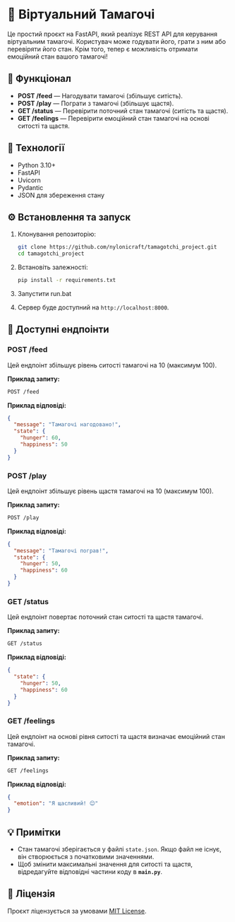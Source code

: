 # 🐣 Віртуальний Тамагочі

Це простий проєкт на FastAPI, який реалізує REST API для керування віртуальним тамагочі. Користувач може годувати його, грати з ним або перевіряти його стан. Крім того, тепер є можливість отримати емоційний стан вашого тамагочі!

## 📌 Функціонал

- **POST /feed** — Нагодувати тамагочі (збільшує ситість).
- **POST /play** — Пограти з тамагочі (збільшує щастя).
- **GET /status** — Перевірити поточний стан тамагочі (ситість та щастя).
- **GET /feelings** — Перевірити емоційний стан тамагочі на основі ситості та щастя.

## 🚀 Технології

- Python 3.10+
- FastAPI
- Uvicorn
- Pydantic
- JSON для збереження стану

## ⚙️ Встановлення та запуск

1. Клонування репозиторію:
    ```bash
    git clone https://github.com/nylonicraft/tamagotchi_project.git
    cd tamagotchi_project
    ```

2. Встановіть залежності:
    ```bash
    pip install -r requirements.txt
    ```

3. Запустити run.bat

4. Сервер буде доступний на `http://localhost:8000`.

## 📑 Доступні ендпоінти

### **POST /feed**

Цей ендпоінт збільшує рівень ситості тамагочі на 10 (максимум 100).

**Приклад запиту:**
```bash
POST /feed
````

**Приклад відповіді:**

```json
{
  "message": "Тамагочі нагодовано!",
  "state": {
    "hunger": 60,
    "happiness": 50
  }
}
```

### **POST /play**

Цей ендпоінт збільшує рівень щастя тамагочі на 10 (максимум 100).

**Приклад запиту:**

```bash
POST /play
```

**Приклад відповіді:**

```json
{
  "message": "Тамагочі пограв!",
  "state": {
    "hunger": 50,
    "happiness": 60
  }
}
```

### **GET /status**

Цей ендпоінт повертає поточний стан ситості та щастя тамагочі.

**Приклад запиту:**

```bash
GET /status
```

**Приклад відповіді:**

```json
{
  "state": {
    "hunger": 50,
    "happiness": 60
  }
}
```

### **GET /feelings**

Цей ендпоінт на основі рівня ситості та щастя визначає емоційний стан тамагочі.

**Приклад запиту:**

```bash
GET /feelings
```

**Приклад відповіді:**

```json
{
  "emotion": "Я щасливий! 😊"
}
```

## 💡 Примітки

* Стан тамагочі зберігається у файлі `state.json`. Якщо файл не існує, він створюється з початковими значеннями.
* Щоб змінити максимальні значення для ситості та щастя, відредагуйте відповідні частини коду в **`main.py`**.

## 📝 Ліцензія

Проєкт ліцензується за умовами [MIT License](LICENSE).